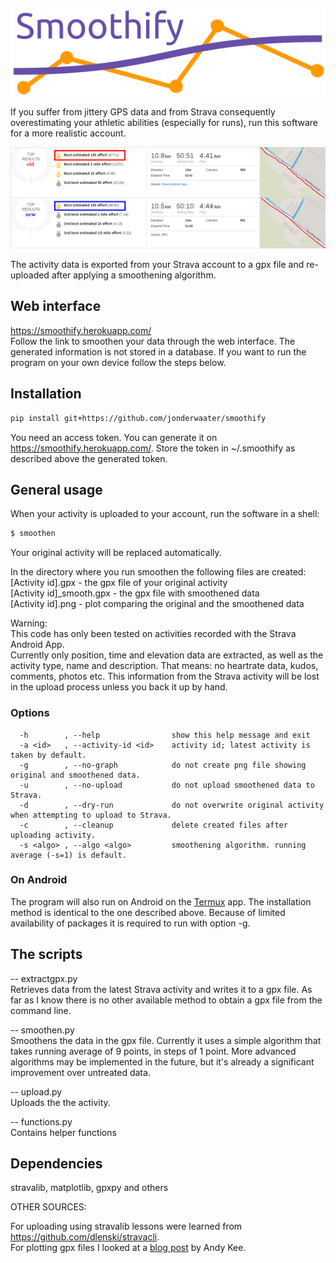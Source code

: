 ![alt text](https://github.com/jonderwaater/smoothify/blob/master/gettingstarted/static/smoothify_logo.png "Smoothify")

If you suffer from jittery GPS data and from Strava consequently overestimating your athletic abilities (especially for runs), run this software for a more realistic account.

![alt text](https://github.com/jonderwaater/smoothify/blob/master/gettingstarted/static/example.png "Before & after")

The activity data is exported from your Strava account to a gpx file and re-uploaded after applying a smoothening algorithm.

## Web interface
https://smoothify.herokuapp.com/  
Follow the link to smoothen your data through the web interface. The generated information is not stored in a database.
If you want to run the program on your own device follow the steps below.

## Installation

````bash
pip install git+https://github.com/jonderwaater/smoothify  
````

You need an access token. You can generate it on https://smoothify.herokuapp.com/. Store the token in ~/.smoothify as described above the generated token.

## General usage
When your activity is uploaded to your account, run the software in a shell:
````bash
$ smoothen
````
Your original activity will be replaced automatically. 

In the directory where you run smoothen the following files are created:  
[Activity id].gpx           - the gpx file of your original activity  
[Activity id]_smooth.gpx    - the gpx file with smoothened data  
[Activity id].png           - plot comparing the original and the smoothened data  

Warning:  
This code has only been tested on activities recorded with the Strava Android App.  
Currently only position, time and elevation data are extracted, as well as the activity type, name and description.
That means: no heartrate data, kudos, comments, photos etc. This information from the Strava activity will be lost in the upload process unless you back it up by hand.

### Options
```
  -h        , --help                show this help message and exit
  -a <id>   , --activity-id <id>    activity id; latest activity is taken by default.
  -g        , --no-graph            do not create png file showing original and smoothened data.
  -u        , --no-upload           do not upload smoothened data to Strava.
  -d        , --dry-run             do not overwrite original activity when attempting to upload to Strava.
  -c        , --cleanup             delete created files after uploading activity.  
  -s <algo> , --algo <algo>         smoothening algorithm. running average (-s=1) is default.

```

### On Android
The program will also run on Android on the [Termux](https://play.google.com/store/apps/details?id=com.termux&hl=en) app. The installation method is identical to the one described above. Because of limited availability of packages it is required to run with option -g.

## The scripts

-- extractgpx.py  
Retrieves data from the latest Strava activity and writes it to a gpx file. As far as I know there is no other available method  to obtain a gpx file from the command line.  

-- smoothen.py  
Smoothens the data in the gpx file. Currently it uses a simple algorithm that takes running average of 9 points, in steps of 1 point. More advanced algorithms may be implemented in the future, but it's already a significant improvement over untreated data.

-- upload.py  
Uploads the the activity.  

-- functions.py  
Contains helper functions


## Dependencies
stravalib, matplotlib, gpxpy and others


OTHER SOURCES:  

For uploading using stravalib lessons were learned from https://github.com/dlenski/stravacli.  
For plotting gpx files I looked at a [blog post](http://andykee.com/visualizing-strava-tracks-with-python.html) by Andy Kee.




